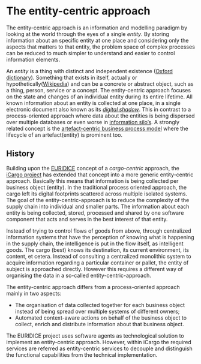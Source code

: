 # The entity-centric approach

The entity-centric approach is an information and modelling paradigm by looking at the world through the eyes of a single *entity*. By storing information about an specific entity at one place and considering only the aspects that matters to that entity, the problem space of complex processes can be reduced to much simpler to understand and easier to control information elements.

An *entity* is a thing with distinct and independent existence ([Oxford dictionary](http://www.oxforddictionaries.com/definition/english/entity)). Something that exists in itself, actually or hypothetically([Wikipedia](http://en.wikipedia.org/wiki/Entity)) and can be a concrete or abstract object, such as a thing, person, service or a concept. 
The entity-centric approach focuses on the state and changes of an individual entity during its entire lifetime. All known information about an entity is collected at one place, in a single electronic document also known as its *[digital shadow]()*. This in contrast to a process-oriented approach where data about the entities is being dispersed over multiple databases or even worse in [information silo’s](http://en.wikipedia.org/wiki/Information_silo). A strongly related concept is the [artefact-centric business process model](http://en.wikipedia.org/wiki/Artifact-centric_business_process_model) where the lifecycle of an artefact(entity) is prominent too.

## History
Building upon the [EURIDICE](http://www.insiel.eu/project/euridice) concept of a *cargo-centric* approach, the [iCargo project](http://www.i-cargo.eu/content/about-icargo-project) has extended that concept into a more generic entity-centric approach. Basically this means that information is being collected per business object (entity). In the traditional process oriented approach, the cargo left its digital footprints scattered across multiple isolated systems. 
The goal of the entity-centric-approach is to reduce the complexity of the supply chain into individual and smaller parts. The information about each entity is being collected, stored, processed and shared by one software component that acts and serves in the best interest of that entity.
 
Instead of trying to control flows of goods from above, through centralized information systems that have the perception of knowing what is happening in the supply chain, the intelligence is put in the flow itself, as intelligent goods. 
The cargo (best) knows its destination, its current environment, its content, et cetera. Instead of consulting a centralized monolithic system to acquire information regarding a particular container or pallet, the entity of subject is approached directly. However this requires a different way of organising the data in a so-called entity-centric-approach. 

The entity-centric approach differs from a process-oriented approach mainly in two aspects:
* The organisation of data collected together for each business object instead of being spread over multiple systems of different owners;
* Automated context-aware actions on behalf of the business object to collect, enrich and distribute information about that business object.

The EURIDICE project uses software agents as technological solution to implement an entity-centric approach. However, within iCargo the required services are referred as entity-centric services to decouple and distinguish the functional capabilities from the technical implementation.
